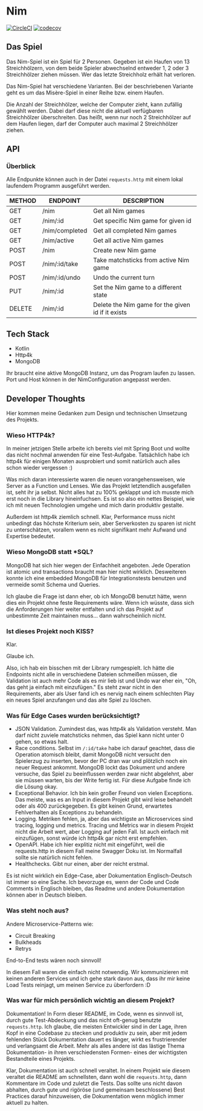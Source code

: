 # Nim

[![CircleCI](https://circleci.com/gh/SoulBeaver/nim.svg?style=svg)](https://circleci.com/gh/SoulBeaver/nim) [![codecov](https://codecov.io/gh/SoulBeaver/nim/branch/master/graph/badge.svg?token=tQkCabXP3F)](https://codecov.io/gh/SoulBeaver/nim)

## Das Spiel

Das Nim-Spiel ist ein Spiel für 2 Personen. Gegeben ist ein Haufen von 13 Streichhölzern, von dem beide Spieler abwechselnd entweder 1, 2 oder 3 Streichhölzer ziehen müssen. 
Wer das letzte Streichholz erhält hat verloren.

Das Nim-Spiel hat verschiedene Varianten. Bei der beschriebenen Variante geht es um das Misère-Spiel in einer Reihe bzw. einem Haufen.

Die Anzahl der Streichhölzer, welche der Computer zieht, kann zufällig gewählt werden. Dabei darf diese nicht die aktuell
verfügbaren Streichhölzer überschreiten. Das heißt, wenn nur noch 2 Streichhölzer auf dem Haufen liegen, darf der Computer auch maximal 2 Streichhölzer ziehen.

## API

### Überblick

Alle Endpunkte können auch in der Datei `requests.http` mit einem lokal laufendem Programm ausgeführt werden.

|METHOD|ENDPOINT|DESCRIPTION|
|---|---|---|
|GET|/nim|Get all Nim games
|GET|/nim/:id|Get specific Nim game for given id
|GET|/nim/completed|Get all completed Nim games
|GET|/nim/active|Get all active Nim games
|POST|/nim|Create new Nim game
|POST|/nim/:id/take|Take matchsticks from active Nim game
|POST|/nim/:id/undo|Undo the current turn
|PUT|/nim/:id|Set the Nim game to a different state
|DELETE|/nim/:id|Delete the Nim game for the given id if it exists

## Tech Stack

- Kotlin
- Http4k
- MongoDB

Ihr braucht eine aktive MongoDB Instanz, um das Program laufen zu lassen. Port und Host können in der
NimConfiguration angepasst werden. 

## Developer Thoughts

Hier kommen meine Gedanken zum Design und technischen Umsetzung des Projekts.

### Wieso HTTP4k?

In meiner jetzigen Stelle arbeite ich bereits viel mit Spring Boot und wollte das nicht nochmal anwenden für
eine Test-Aufgabe. Tatsächlich habe ich http4k für einigen Monaten ausprobiert und somit natürlich auch alles schon wieder vergessen :)

Was mich daran interessierte waren die neuen vorangehensweisen, wie Server as a Function und Lenses. Wie das Projekt letztendlich ausgefallen ist, seht ihr ja selbst.
Nicht alles hat zu 100% geklappt und ich musste mich erst noch in die Library hineinfuchsen. Es ist so also ein nettes Beispiel, wie ich mit neuen Technologien
umgehe und mich darin produktiv gestalte.

Außerdem ist http4k ziemlich schnell. Klar, Performance muss nicht unbedingt das höchste Kriterium sein, aber
Serverkosten zu sparen ist nicht zu unterschätzen, vorallem wenn es nicht signifikant mehr Aufwand und Expertise bedeutet. 

### Wieso MongoDB statt *SQL?

MongoDB hat sich hier wegen der Einfachheit angeboten. Jede Operation ist atomic und transactions braucht man hier nicht wirklich. Desweiteren konnte
ich eine embedded MongoDB für Integrationstests benutzen und vermeide somit Schema und Queries.

Ich glaube die Frage ist dann eher, ob ich MongoDB benutzt hätte, wenn dies ein Projekt ohne feste Requirements wäre. Wenn ich wüsste, dass sich die Anforderungen
hier weiter entfalten und ich das Projekt auf unbestimmte Zeit maintainen muss... dann wahrscheinlich nicht.

### Ist dieses Projekt noch KISS?

Klar. 

Glaube ich.

Also, ich hab ein bisschen mit der Library rumgespielt. Ich hätte die Endpoints nicht alle in verschiedene
Dateien schmeißen müssen, die Validation ist auch mehr Code als es mir lieb ist und Undo war eher ein, "Oh, das geht ja
einfach mit einzufügen." Es steht zwar nicht in den Requirements, aber als User fand ich es nervig nach einem schlechten Play
ein neues Spiel anzufangen und das alte Spiel zu löschen. 

### Was für Edge Cases wurden berücksichtigt?

- JSON Validation. Zumindest das, was http4k als Validation versteht. Man
darf nicht zuviele matchsticks nehmen, das Spiel kann nicht unter 0 gehen, so etwas halt.
- Race conditions. Selbst im `/:id/take` habe ich darauf geachtet, dass die Operation atomisch bleibt, 
damit MongoDB nicht versucht den Spielerzug zu inserten, bevor der PC dran war und plötzlich noch ein neuer Request ankommt.
MongoDB lockt das Dokument und andere versuche, das Spiel zu beeinflussen werden zwar nicht abgelehnt, aber sie müssen warten,
bis der Write fertig ist. Für diese Aufgabe finde ich die Lösung okay.
- Exceptional Behavior. Ich bin kein großer Freund von vielen Exceptions. Das meiste, was es an Input in diesem Projekt gibt
wird leise behandelt oder als 400 zurückgegeben. Es gibt keinen Grund, erwartetes Fehlverhalten als Exceptions zu behandeln.
- Logging. Metriken fehlen, ja, aber das wichtigste an Microservices sind tracing, logging und metrics. Tracing und Metrics war in diesem Projekt nicht die Arbeit
wert, aber Logging auf jeden Fall. Ist auch einfach mit einzufügen, sonst würde ich http4k gar nicht erst empfehlen.
- OpenAPI. Habe ich hier explitiz nicht mit eingeführt, weil die requests.http in diesem Fall meine Swagger Doku ist. Im Normalfall
sollte sie natürlich nicht fehlen.
- Healthchecks. Gibt nur einen, aber der reicht erstmal. 

Es ist nicht wirklich ein Edge-Case, aber Dokumentation Englisch-Deutsch ist immer so eine Sache. Ich bevorzuge es, wenn
der Code und Code Comments in Englisch bleiben, das Readme und andere Dokumentation können aber in Deutsch bleiben.

### Was steht noch aus?

Andere Microservice-Patterns wie:

- Circuit Breaking
- Bulkheads
- Retrys

End-to-End tests wären noch sinnvoll!

In diesem Fall waren die einfach nicht notwendig. Wir kommunizieren mit keinen anderen Services
und ich gehe stark davon aus, dass ihr mir keine Load Tests reinjagt, um meinen Service zu überfordern :D

### Was war für mich persönlich wichtig an diesem Projekt?

Dokumentation! In Form dieser README, im Code, wenn es sinnvoll ist, durch gute Test-Abdeckung und das nicht oft-genug benutzte `requests.http`.
Ich glaube, die meisten Entwickler sind in der Lage, ihren Kopf in eine Codebase zu stecken und produktiv zu sein, aber 
mit jedem fehlenden Stück Dokumentation dauert es länger, wirkt es frustrierender und verlangsamt die Arbeit. Mehr als alles
andere ist das lästige Thema Dokumentation- in ihren verschiedensten Formen- eines der wichtigsten Bestandteile eines Projekts.

Klar, Dokumentation ist auch schnell veraltet. In einem Projekt wie diesem veraltet die README am schnellsten, dann wohl die `requests.http`,
dann Kommentare im Code und zuletzt die Tests. Das sollte uns nicht davon abhalten, durch gute und rigöröse (und gemeinsam beschlossene) Best Practices
darauf hinzuweisen, die Dokumentation wenn möglich immer aktuell zu halten.